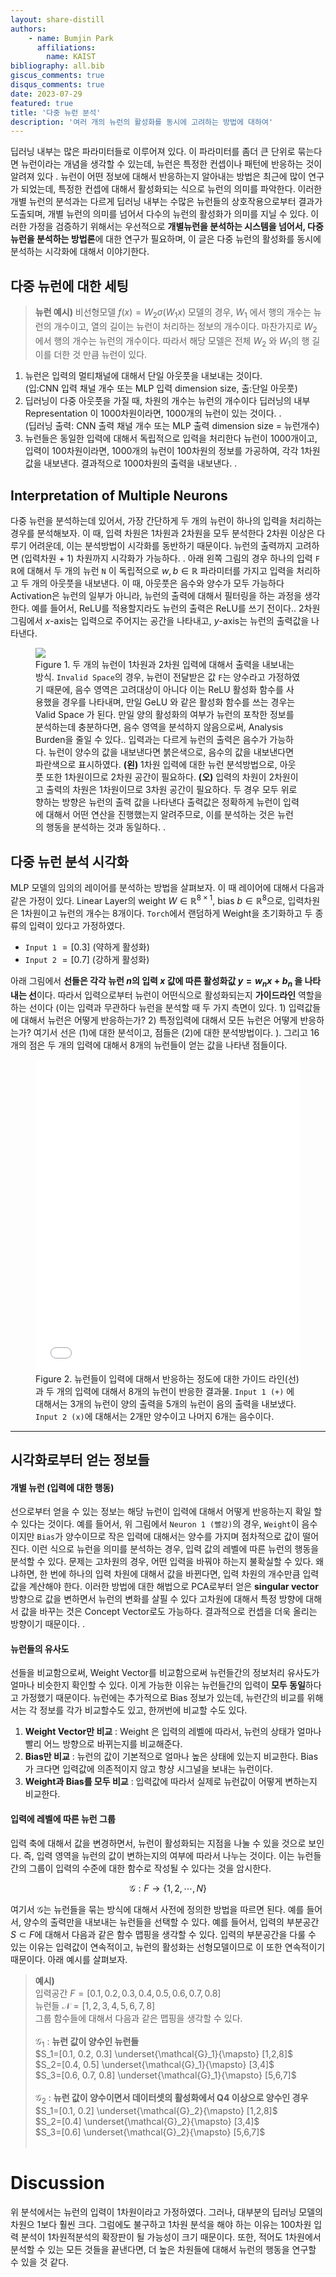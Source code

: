 ```yaml
---
layout: share-distill
authors: 
    - name: Bumjin Park
      affiliations:
        name: KAIST
bibliography: all.bib
giscus_comments: true
disqus_comments: true
date: 2023-07-29
featured: true
title: '다중 뉴런 분석'
description: '여러 개의 뉴런의 활성화를 동시에 고려하는 방법에 대하여'
---
```

딥러닝 내부는 많은 파라미터들로 이루어져 있다. 이 파라미터를 좀더 큰 단위로 묶는다면 뉴런이라는 개념을 생각할 수 있는데, 뉴런은 특정한 컨셉이나 패턴에 반응하는 것이 알려져 있다 <d-cite key="mcgrath2022acquisition"/><d-cite key="cammarata2020thread"/><d-cite key="leike2023language"/>. 뉴런이 어떤 정보에 대해서 반응하는지 알아내는 방법은 최근에 많이 연구가 되었는데, 특정한 컨셉에 대해서 활성화되는 식으로 뉴런의 의미를 파악한다. 이러한 개별 뉴런의 분석과는 다르게 딥러닝 내부는 수많은 뉴런들의 상호작용으로부터 결과가 도출되며, 개별 뉴런의 의미를 넘어서 다수의 뉴런의 활성화가 의미를 지닐 수 있다. 이러한 가정을 검증하기 위해서는 우선적으로 **개별뉴런을 분석하는 시스템을 넘어서, 다중 뉴런을 분석하는 방법론**에 대한 연구가 필요하며, 이 글은 다중 뉴런의 활성화를 동시에 분석하는 시각화에 대해서 이야기한다. 

## 다중 뉴런에 대한 세팅

> **뉴런 예시)** 
비선형모델 $f(x) = W_2 \sigma (W_1 x )$ 모델의 경우, $W_1$ 에서 행의 개수는 뉴런의 개수이고, 열의 길이는 뉴런이 처리하는 정보의 개수이다.   마찬가지로 $W_2$ 에서 행의 개수는 뉴런의 개수이다. 따라서 해당 모델은 전체 $W_2$ 와 $W_1$의 행 길이를 더한 것 만큼 뉴런이 있다. 



1. 뉴런은 입력의 멀티채널에 대해서 단일 아웃풋을 내보내는 것이다. <br> (입:CNN 입력 채널 개수 또는 MLP 입력 dimension size, 출:단일 아웃풋)
2. 딥러닝이 다중 아웃풋을 가질 때, 차원의 개수는 뉴런의 개수이다<d-footnote> 딥러닝의 내부 Representation 이 1000차원이라면, 1000개의 뉴런이 있는 것이다. </d-footnote>. <br> (딥러닝 출력: CNN 출력 채널 개수 또는 MLP 출력 dimension size = 뉴런개수)
3. 뉴런들은 동일한 입력에 대해서 독립적으로 입력을 처리한다<d-footnote> 뉴런이 1000개이고, 입력이 100차원이라면, 1000개의 뉴런이 100차원의 정보를 가공하여, 각각 1차원 값을 내보낸다. 결과적으로 1000차원의 출력을 내보낸다. </d-footnote>.


## Interpretation of Multiple Neurons

다중 뉴런을 분석하는데 있어서, 가장 간단하게 두 개의 뉴런이 하나의 입력을 처리하는 경우를 분석해보자. 이 때, 입력 차원은 1차원과 2차원을 모두 분석한다<d-footnote> 2차원 이상은 다루기 어려운데, 이는 분석방법이 시각화를 동반하기 때문이다. 뉴런의 출력까지 고려하면 (입력차원 + 1) 차원까지 시각화가 가능하다. </d-footnote>. 아래 왼쪽 그림의 경우 하나의 입력 `F` $\mathbb{R}$에 대해서 두 개의 뉴런 `N` 이 독립적으로 $w,b \in \mathbb{R}$ 파라미터를 가지고 입력을 처리하고 두 개의 아웃풋을 내보낸다. 이 때, 아웃풋은 음수와 양수가 모두 가능하다 <d-footnote> Activation은 뉴런의 일부가 아니라, 뉴런의 출력에 대해서 필터링을 하는 과정을 생각한다. 예를 들어서, ReLU를 적용할지라도 뉴런의 출력은 ReLU를 쓰기 전이다.</d-footnote>. 2차원 그림에서 $x$-axis는 입력으로 주어지는 공간을 나타내고, $y$-axis는 뉴런의 출력값을 나타낸다. 




<figure>
<img src="/assets/kor/neurons_as_neurons/decision_boundary.png">
<figcaption>
Figure 1. 두 개의 뉴런이 1차원과 2차원 입력에 대해서 출력을 내보내는 방식. <code>Invalid Space</code>의 경우, 뉴런이 전달받은 값 <code>F</code>는 양수라고 가정하였기 때문에, 음수 영역은 고려대상이 아니다<d-footnote> 이는 ReLU 활성화 함수를 사용했을 경우를 나타내며, 만일 GeLU 와 같은 활성화 함수를 쓰는 경우는 Valid Space 가 된다. 만일 양의 활성화의 여부가 뉴런의 포착한 정보를 분석하는데 충분하다면, 음수 영역을 분석하지 않음으로써, Analysis Burden을 줄일 수 있다.</d-footnote>. 입력과는 다르게 뉴런의 출력은 음수가 가능하다. 뉴런이 양수의 값을 내보낸다면 붉은색으로, 음수의 값을 내보낸다면 파란색으로 표시하였다.   <strong>(왼)</strong> 1차원 입력에 대한 뉴런 분석방법으로, 아웃풋 또한 1차원이므로 2차원 공간이 필요하다. <strong>(오)</strong> 입력의 차원이 2차원이고 출력의 차원은 1차원이므로 3차원 공간이 필요하다. 두 경우 모두 위로 향하는 방향은 뉴런의 출력 값을 나타낸다 <d-footnote> 출력값은 정확하게 뉴런이 입력에 대해서 어떤 연산을 진행했는지 알려주므로, 이를 분석하는 것은 뉴런의 행동을 분석하는 것과 동일하다.  </d-footnote>.
</figcaption>
</figure>


## 다중 뉴런 분석 시각화 

MLP 모델의 임의의 레이어를 분석하는 방법을 살펴보자. 이 때 레이어에 대해서 다음과 같은 가정이 있다. 
Linear Layer의 weight $W\in \mathbb{R}^{8\times1}$, bias $b \in \mathbb{R}^{8}$으로, 입력차원은 1차원이고 뉴런의 개수는 8개이다. `Torch`에서 랜덤하게 Weight을 초기화하고 두 종류의 입력이 있다고 가정하였다. 
* `Input 1` $= [0.3]$ (약하게 활성화)
* `Input 2` $= [0.7]$ (강하게 활성화)

아래 그림에서 **선들은 각각 뉴런 $n$의 입력 $x$ 값에 따른 활성화값 $y=w_nx+b_n$ 을 나타내는 선**이다.  따라서 입력으로부터 뉴런이 어떤식으로 활성화되는지 **가이드라인** 역할을 하는 선이다 (이는 입력과 무관하다<d-footnote> 뉴런을 분석할 때 두 가지 측면이 있다. 1) 입력값들에 대해서 뉴런은 어떻게 반응하는가? 2) 특정입력에 대해서 모든 뉴런은 어떻게 반응하는가? 여기서 선은 (1)에 대한 분석이고, 점들은 (2)에 대한 분석방법이다. </d-footnote>).  그리고 16 개의 점은 두 개의 입력에 대해서 8개의 뉴런들이 얻는 값을 나타낸 점들이다. 

<figure>
<iframe src="{{ '/assets/plotly/decision_boundary.html' | relative_url }}" frameborder='0' scrolling='no' height="500px" width="100%" style="border:0px dashed grey;"></iframe>
<figcaption>
Figure 2. 뉴런들이 입력에 대해서 반응하는 정도에 대한 가이드 라인(선)과 두 개의 입력에 대해서 8개의 뉴런이 반응한 결과물. <code>Input 1 (+)</code> 에 대해서는 3개의 뉴런이 양의 출력을 5개의 뉴런이 음의 출력을 내보냈다. <code>Input 2 (x)</code>에 대해서는 2개만 양수이고 나머지 6개는 음수이다. 
</figcaption>
</figure>

---

## 시각화로부터 얻는 정보들

#### 개별 뉴런 (입력에 대한 행동)

선으로부터 얻을 수 있는 정보는 해당 뉴런이 입력에 대해서 어떻게 반응하는지 확일 할 수 있다는 것이다. 예를 들어서, 위 그림에서 `Neuron 1 (빨강)`의 경우, `Weight`이 음수이지만 `Bias`가 양수이므로 작은 입력에 대해서는 양수를 가지며 점차적으로 값이 떨어진다. 이런 식으로 뉴런을 의미를 분석하는 경우, 입력 값의 레벨에 따른 뉴런의 행동을 분석할 수 있다. 
문제는 고차원의 경우, 어떤 입력을 바꿔야 하는지 불확실할 수 있다. 왜냐하면, 한 번에 하나의 입력 차원에 대해서 값을 바뀐다면, 입력 차원의 개수만큼 입력 값을 계산해야 한다. 이러한 방법에 대한 해법으로 PCA로부터 얻은 **singular vector** 방향으로 값을 변하면서 뉴런의 변화를 살필 수 있다<d-footnote> 고차원에 대해서 특정 방향에 대해서 값을 바꾸는 것은 Concept Vector로도 가능하다. 결과적으로 컨셉을 더욱 올리는 방향이기 때문이다. </d-footnote>. 

#### 뉴런들의 유사도 

선들을 비교함으로써, Weight Vector를 비교함으로써 뉴런들간의 정보처리 유사도가 얼마나 비슷한지 확인할 수 있다. 이게 가능한 이유는 뉴런들간의 입력이 **모두 동일**하다고 가정했기 때문이다. 
뉴런에는 추가적으로 Bias 정보가 있는데, 뉴런간의 비교를 위해서는 각 정보를 각가 비교할수도 있고, 한꺼번에 비교할 수도 있다. 
1. **Weight Vector만 비교** : Weight 은 입력의 레벨에 따라서, 뉴런의 상태가 얼마나 빨리 어느 방향으로 바뀌는지를 비교해준다. 
2. **Bias만 비교** : 뉴런의 값이 기본적으로 얼마나 높은 상태에 있는지 비교한다. Bias 가 크다면 입력값에 의존적이지 않고 항샹 시그널을 보내는 뉴런이다. 
3. **Weight과 Bias를 모두 비교** : 입력값에 따라서 실제로 뉴런값이 어떻게 변하는지 비교한다. 

#### 입력에 레벨에 따른 뉴런 그룹 

입력 축에 대해서 값을 변경하면서, 뉴런이 활성화되는 지점을 나눌 수 있을 것으로 보인다. 즉, 입력 영역을 뉴런의 값이 변하는지의 여부에 따라서 나누는 것이다. 이는 뉴런들간의 그룹이 입력의 수준에 대한 함수로 작성될 수 있다는 것을 암시한다. 

$$\mathcal{G}: F \rightarrow \{ 1,2,\cdots, N \}$$ 

여기서 $\mathcal{G}$는 뉴런들을 묶는 방식에 대해서 사전에 정의한 방법을 따르면 된다. 예를 들어서, 양수의 출력만을 내보내는 뉴런들을 선택할 수 있다. 
예를 들어서, 입력의 부분공간 $S \subset F$에 대해서 다음과 같은 함수 맵핑을 생각할 수 있다. 입력의 부분공간을 다룰 수 있는 이유는 입력값이 연속적이고, 뉴런의 활성화는 선형모델이므로 이 또한 연속적이기 때문이다. 아래 예시를 살펴보자. 

> **예시)** <br>
입력공간 $F = [0.1, 0.2, 0.3, 0.4, 0.5, 0.6, 0.7, 0.8]$ <br>
뉴런들 $\mathcal{N} = [1,2,3,4,5,6,7,8]$ <br>
그룹 함수들에 대해서 다음과 같은 맵핑을 생각할 수 있다. <br> <br>
$\mathcal{G}_1$ : **뉴런 값이 양수인 뉴런들** <br>
$S_1=[0.1, 0.2, 0.3] \underset{\mathcal{G}_1}{\mapsto} [1,2,8]$ <br> 
$S_2=[0.4, 0.5] \underset{\mathcal{G}_1}{\mapsto} [3,4]$ <br> 
$S_3=[0.6, 0.7, 0.8] \underset{\mathcal{G}_1}{\mapsto} [5,6,7]$ <br> <br>
$\mathcal{G}_2$ : **뉴런 값이 양수이면서 데이터셋의 활성화에서 Q4 이상으로 양수인 경우** <br>
$S_1=[0.1, 0.2] \underset{\mathcal{G}_2}{\mapsto} [1,2,8]$ <br> 
$S_2=[0.4] \underset{\mathcal{G}_2}{\mapsto} [3,4]$ <br> 
$S_3=[0.6] \underset{\mathcal{G}_2}{\mapsto} [5,6,7]$ <br> <br>




# Discussion 

위 분석에서는 뉴런의 입력이 1차원이라고 가정하였다. 그러나, 대부분의 딥러닝 모델의 차원으 1보다 훨씬 크다. 그럼에도 불구하고 1차원 분석을 해야 하는 이유는 100차원 입력 분석이 1차원적분석의 확장판이 될 가능성이 크기 때문이다. 또한, 적어도 1차원에서 분석할 수 있는 모든 것들을 끝낸다면, 더 높은 차원들에 대해서 뉴런의 행동을 연구할 수 있을 것 같다. 